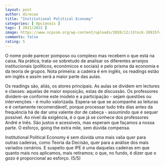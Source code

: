 ```yaml
---
layout: post
author: direcao
title: "Institutional Political Economy"
categories: [ Opcionais ]
tags: [ 2021/2022 ]
image: https://www.ncpssm.org/wp-content/uploads/2020/12/iStock-1091574460-1.jpg
comments: false
rating: 5
---
```


O nome pode parecer pomposo ou complexo mas recebem o que está na caixa. Na prática, trata-se sobretudo de analisar os diferentes arranjos institucionais (políticos, económicos e sociais) e pelo prisma da economia e da teoria de grupos. Nota primeira: a cadeira é em inglês, os readings estão em inglês e assim será a maior parte das aulas.

Os readings são, aliás, os atores principais. As aulas se dividem em lectures e classes: aquelas de maior exposição, estas de discussão. Os professores dividem-se conforme este modelo e a participação - sejam questões ou intervenções - é muito valorizada. Espera-se que se acompanhe as leituras e é certamente recomendável!, porque processar tudo três dias antes da frequência há de dar uma valente dor de cabeça - assumindo que é sequer possível. Ao nível da exigência, é o que já se conhece dos professores André e Inês. São justos e acessíveis, mas esperam que façamos a nossa parte. O esforço, going the extra mile, sem dúvida compensa.

Institutional Political Economy é sem dúvida uma mais valia quer para outras cadeiras, como Teoria da Decisão, quer para a análise dos mais variados cenários. E suspeito que IPE é uma daquelas cadeiras em que quanto mais nos aplicamos, mais retiramos; o que, no fundo, é dizer que o gozo é proporcional ao esforço. (5/5)

